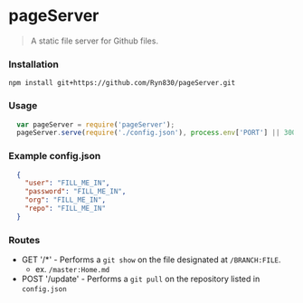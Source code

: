 # pageServer
> A static file server for Github files.

### Installation

`npm install git+https://github.com/Ryn830/pageServer.git`

### Usage

```js
  var pageServer = require('pageServer');
  pageServer.serve(require('./config.json'), process.env['PORT'] || 3000);
```

### Example config.json

```json
  {
    "user": "FILL_ME_IN",
    "password": "FILL_ME_IN",
    "org": "FILL_ME_IN",
    "repo": "FILL_ME_IN"
  }
```

### Routes

* GET '/*' - Performs a `git show` on the file designated at `/BRANCH:FILE`.
  - ex. `/master:Home.md`
* POST '/update' - Performs a `git pull` on the repository listed in `config.json`
